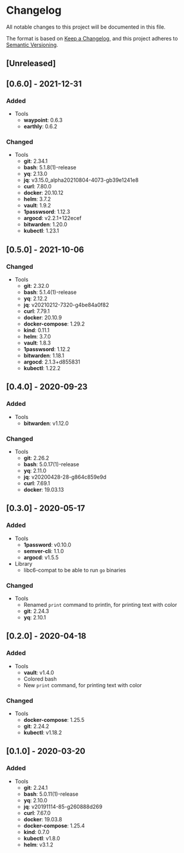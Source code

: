 # Changelog
All notable changes to this project will be documented in this file.

The format is based on [Keep a Changelog](https://keepachangelog.com/en/1.0.0/),
and this project adheres to [Semantic Versioning](https://semver.org/spec/v2.0.0.html).

## [Unreleased]

## [0.6.0] - 2021-12-31
### Added
- Tools
  - **waypoint**: 0.6.3
  - **earthly**: 0.6.2
### Changed
- Tools
  - **git**: 2.34.1
  - **bash**: 5.1.8(1)-release
  - **yq**: 2.13.0
  - **jq**: v3.15.0_alpha20210804-4073-gb39e1241e8
  - **curl**: 7.80.0
  - **docker**: 20.10.12
  - **helm**: 3.7.2
  - **vault**: 1.9.2
  - **1passwsord**: 1.12.3
  - **argocd**: v2.2.1+122ecef
  - **bitwarden**: 1.20.0
  - **kubectl**: 1.23.1

## [0.5.0] - 2021-10-06
### Changed
- Tools
  - **git**: 2.32.0
  - **bash**: 5.1.4(1)-release
  - **yq**: 2.12.2
  - **jq**: v20210212-7320-g4be84a0f82
  - **curl**: 7.79.1
  - **docker**: 20.10.9
  - **docker-compose**: 1.29.2
  - **kind**: 0.11.1
  - **helm**: 3.7.0
  - **vault**: 1.8.3
  - **1passwsord**: 1.12.2
  - **bitwarden**: 1.18.1
  - **argocd**: 2.1.3+d855831
  - **kubectl**: 1.22.2
## [0.4.0] - 2020-09-23
### Added
- Tools
  - **bitwarden**: v1.12.0
  
### Changed
- Tools
  - **git**: 2.26.2
  - **bash**: 5.0.17(1)-release
  - **yq**: 2.11.0
  - **jq**: v20200428-28-g864c859e9d
  - **curl**: 7.69.1
  - **docker**: 19.03.13

## [0.3.0] - 2020-05-17
### Added
- Tools
  - **1password**: v0.10.0
  - **semver-cli**: 1.1.0
  - **argocd**: v1.5.5
- Library
  - libc6-compat to be able to run `go` binaries
### Changed
- Tools
  - Renamed `print` command to println, for printing text with color
  - **git**: 2.24.3
  - **yq**: 2.10.1


## [0.2.0] - 2020-04-18
### Added
- Tools
  - **vault**: v1.4.0
  - Colored bash
  - New `print` command, for printing text with color

### Changed
- Tools
  - **docker-compose**: 1.25.5
  - **git**: 2.24.2
  - **kubectl**: v1.18.2

## [0.1.0] - 2020-03-20
### Added
- Tools
  - **git**: 2.24.1
  - **bash**: 5.0.11(1)-release
  - **yq**: 2.10.0
  - **jq**: v20191114-85-g260888d269
  - **curl**: 7.67.0
  - **docker**: 19.03.8
  - **docker-compose**: 1.25.4
  - **kind**: 0.7.0
  - **kubectl**: v1.8.0
  - **helm**: v3.1.2

